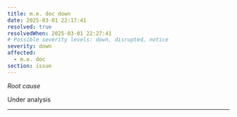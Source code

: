 ```yaml
---
title: m.e. doc down
date: 2025-03-01 22:17:41
resolved: true
resolvedWhen: 2025-03-01 22:27:41
# Possible severity levels: down, disrupted, notice
severity: down
affected:
  - m.e. doc
section: issue
---
```


*Root cause*

Under analysis

---


